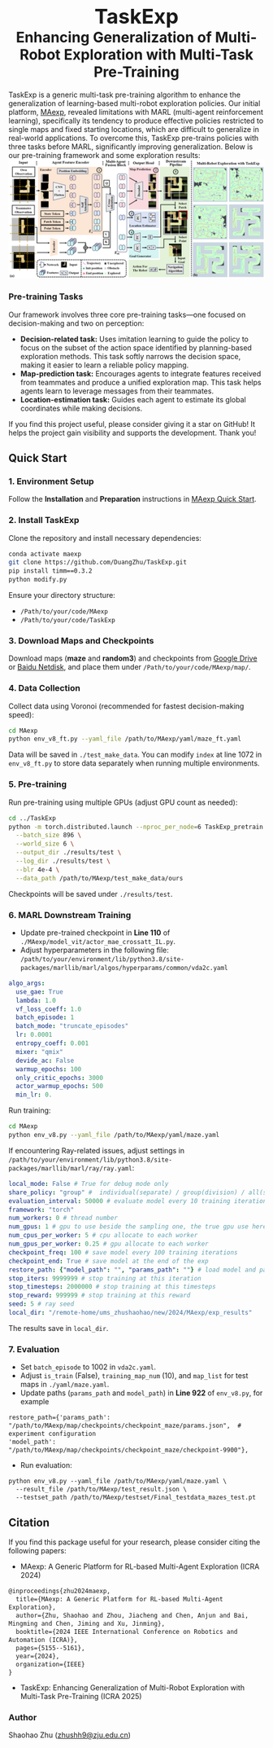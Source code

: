 <h1 align="center">
  <span style="font-size: 40px;">TaskExp</span> <!-- 将字体大小从30px调整到40px -->
  <br> <!-- 在描述文字之前的换行保持不变 -->
  Enhancing Generalization of Multi-Robot Exploration with Multi-Task Pre-Training
</h1>

TaskExp is a generic multi-task pre-training algorithm to enhance the generalization of learning-based multi-robot exploration policies. Our initial platform, [MAexp](https://github.com/DuangZhu/MAexp), revealed limitations with MARL (multi-agent reinforcement learning), specifically its tendency to produce effective policies restricted to single maps and fixed starting locations, which are difficult to generalize in real-world applications. To overcome this, TaskExp pre-trains policies with three tasks before MARL, significantly improving generalization. Below is our pre-training framework and some exploration results:
<img src=imgs/framework.png  />

### Pre-training Tasks

Our framework involves three core pre-training tasks—one focused on decision-making and two on perception:

- **Decision-related task:** Uses imitation learning to guide the policy to focus on the subset of the action space identified by planning-based exploration methods. This task softly narrows the decision space, making it easier to learn a reliable policy mapping.
- **Map-prediction task:** Encourages agents to integrate features received from teammates and produce a unified exploration map. This task helps agents learn to leverage messages from their teammates.
- **Location-estimation task:** Guides each agent to estimate its global coordinates while making decisions.

If you find this project useful, please consider giving it a star on GitHub! It helps the project gain visibility and supports the development. Thank you!

## Quick Start

### 1. Environment Setup

Follow the **Installation** and **Preparation** instructions in [MAexp Quick Start](https://github.com/DuangZhu/MAexp).

### 2. Install TaskExp

Clone the repository and install necessary dependencies:

```bash
conda activate maexp
git clone https://github.com/DuangZhu/TaskExp.git
pip install timm==0.3.2
python modify.py
```

Ensure your directory structure:

- `/Path/to/your/code/MAexp`
- `/Path/to/your/code/TaskExp`

### 3. Download Maps and Checkpoints

Download maps (**maze** and **random3**) and checkpoints from [Google Drive](https://drive.google.com/file/d/11Ao1quTjwT7-31JOwL9ciX8QR72zWnJw/view?usp=sharing) or [Baidu Netdisk](https://pan.baidu.com/s/1pFMcWu7WBJ157UWCVogOpg?pwd=1234), and place them under `/Path/to/your/code/MAexp/map/`.

### 4. Data Collection

Collect data using Voronoi (recommended for fastest decision-making speed):

```bash
cd MAexp
python env_v8_ft.py --yaml_file /path/to/MAexp/yaml/maze_ft.yaml
```

Data will be saved in `./test_make_data`. You can modify `index` at line 1072 in `env_v8_ft.py` to store data separately when running multiple environments.

### 5. Pre-training

Run pre-training using multiple GPUs (adjust GPU count as needed):

```bash
cd ../TaskExp
python -m torch.distributed.launch --nproc_per_node=6 TaskExp_pretrain.py \
  --batch_size 896 \
  --world_size 6 \
  --output_dir ./results/test \
  --log_dir ./results/test \
  --blr 4e-4 \
  --data_path /path/to/MAexp/test_make_data/ours
```

Checkpoints will be saved under `./results/test`.

### 6. MARL Downstream Training

- Update pre-trained checkpoint in **Line 110** of `./MAexp/model_vit/actor_mae_crossatt_IL.py`.
- Adjust hyperparameters in the following file: `/path/to/your/environment/lib/python3.8/site-packages/marllib/marl/algos/hyperparams/common/vda2c.yaml`

```yaml
algo_args:
  use_gae: True
  lambda: 1.0
  vf_loss_coeff: 1.0
  batch_episode: 1
  batch_mode: "truncate_episodes"
  lr: 0.0001
  entropy_coeff: 0.001
  mixer: "qmix"
  devide_ac: False
  warmup_epochs: 100
  only_critic_epochs: 3000
  actor_warmup_epochs: 500
  min_lr: 0.
```

Run training:

```bash
cd MAexp
python env_v8.py --yaml_file /path/to/MAexp/yaml/maze.yaml
```

If encountering Ray-related issues, adjust settings in `/path/to/your/environment/lib/python3.8/site-packages/marllib/marl/ray/ray.yaml`:

```yaml
local_mode: False # True for debug mode only
share_policy: "group" #  individual(separate) / group(division) / all(share)
evaluation_interval: 50000 # evaluate model every 10 training iterations
framework: "torch"
num_workers: 0 # thread number
num_gpus: 1 # gpu to use beside the sampling one, the true gpu use here is (num_gpus+1)
num_cpus_per_worker: 5 # cpu allocate to each worker
num_gpus_per_worker: 0.25 # gpu allocate to each worker
checkpoint_freq: 100 # save model every 100 training iterations
checkpoint_end: True # save model at the end of the exp
restore_path: {"model_path": "", "params_path": ""} # load model and params path: 1. resume exp 2. rendering policy
stop_iters: 9999999 # stop training at this iteration
stop_timesteps: 2000000 # stop training at this timesteps
stop_reward: 999999 # stop training at this reward
seed: 5 # ray seed
local_dir: "/remote-home/ums_zhushaohao/new/2024/MAexp/exp_results"
```

The results save in `local_dir`.

### 7. Evaluation

- Set `batch_episode` to 1002 in `vda2c.yaml`.
- Adjust `is_train` (False), `training_map_num` (10), and `map_list` for test maps in `./yaml/maze.yaml`.
- Update paths (`params_path` and `model_path`) in **Line 922** of `env_v8.py`, for example

```
restore_path={'params_path': "/path/to/MAexp/map/checkpoints/checkpoint_maze/params.json",  # experiment configuration
'model_path': "/path/to/MAexp/map/checkpoints/checkpoint_maze/checkpoint-9900"},
```

- Run evaluation:

```
python env_v8.py --yaml_file /path/to/MAexp/yaml/maze.yaml \
  --result_file /path/to/MAexp/test_result.json \
  --testset_path /path/to/MAexp/testset/Final_testdata_mazes_test.pt
```



## Citation

If you find this package useful for your research, please consider citing the following papers:

- MAexp: A Generic Platform for RL-based Multi-Agent Exploration (ICRA 2024)

```
@inproceedings{zhu2024maexp,
  title={MAexp: A Generic Platform for RL-based Multi-Agent Exploration},
  author={Zhu, Shaohao and Zhou, Jiacheng and Chen, Anjun and Bai, Mingming and Chen, Jiming and Xu, Jinming},
  booktitle={2024 IEEE International Conference on Robotics and Automation (ICRA)},
  pages={5155--5161},
  year={2024},
  organization={IEEE}
}
```

- TaskExp: Enhancing Generalization of Multi-Robot Exploration with Multi-Task Pre-Training (ICRA 2025)

### Author

Shaohao Zhu ([zhushh9@zju.edu.cn](mailto:zhushh9@zju.edu.cn))
